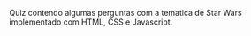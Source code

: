 Quiz contendo algumas perguntas com a tematica de Star Wars implementado com HTML, CSS e Javascript.
